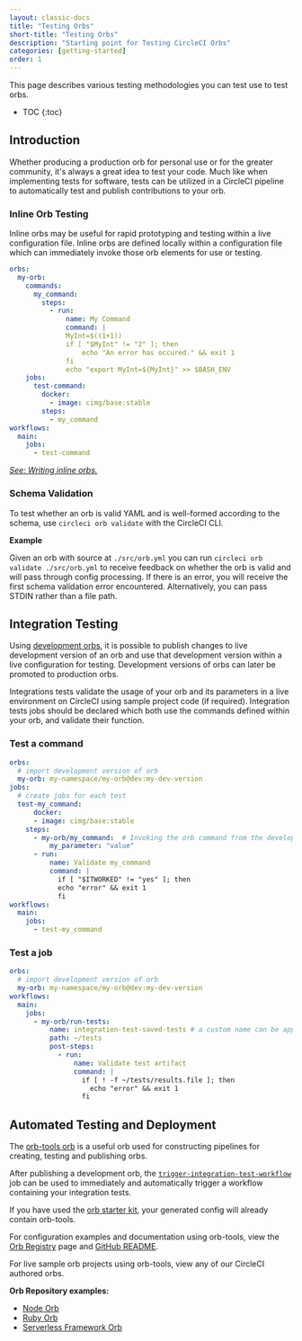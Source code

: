 ```yaml
---
layout: classic-docs
title: "Testing Orbs"
short-title: "Testing Orbs"
description: "Starting point for Testing CircleCI Orbs"
categories: [getting-started]
order: 1
---
```


This page describes various testing methodologies you can test use to test orbs.

* TOC
{:toc}

## Introduction

Whether producing a production orb for personal use or for the greater community, it's always a great idea to test your code. Much like when implementing tests for software, tests can be utilized in a CircleCI pipeline to automatically test and publish contributions to your orb.

### Inline Orb Testing

Inline orbs may be useful for rapid prototyping and testing within a live configuration file. Inline orbs are defined locally within a configuration file which can immediately invoke those orb elements for use or testing.

```yaml
orbs:
  my-orb:
    commands:
      my_command:
        steps:
          - run:
              name: My Command
              command: |
              MyInt=$((1+1))
              if [ "$MyInt" != "2" ]; then
                  echo "An error has occured." && exit 1
              fi
              echo "export MyInt=${MyInt}" >> $BASH_ENV
    jobs:
      test-command:
        docker:
          - image: cimg/base:stable
        steps:
          - my_command
workflows:
  main:
    jobs:
      - test-command

```

_[See: Writing inline orbs.]({{site.baseurl}}/2.0/reusing-config/#writing-inline-orbs)_

### Schema Validation

To test whether an orb is valid YAML and is well-formed according to the schema, use `circleci orb validate` with the CircleCI CLI.

**Example**

Given an orb with source at `./src/orb.yml` you can run `circleci orb validate ./src/orb.yml` to receive feedback on whether the orb is valid and will pass through config processing. If there is an error, you will receive the first schema validation error encountered. Alternatively, you can pass STDIN rather than a file path.



## Integration Testing

Using [development orbs]({{site.baseurl}}/2.0/orb-concepts/#development-orbs), it is possible to publish changes to live development version of an orb and use that development version within a live configuration for testing. Development versions of orbs can later be promoted to production orbs.

Integrations tests  validate the usage of your orb and its parameters in a live environment on CircleCI using sample project code (if required). Integration tests jobs should be declared which both use the commands defined within your orb, and validate their function.

### Test a command

```yaml
orbs:
  # import development version of orb
  my-orb: my-namespace/my-orb@dev:my-dev-version
jobs:
  # create jobs for each test
  test-my_command:
      docker:
      - image: cimg/base:stable
    steps:
      - my-orb/my_command:  # Invoking the orb command from the development orb
          my_parameter: "value"
      - run:
          name: Validate my_command
          command: |
            if [ "$ITWORKED" != "yes" ]; then
            echo "error" && exit 1
            fi
workflows:
  main:
    jobs:
      - test-my_command
```
### Test a job

```yaml
orbs:
  # import development version of orb
  my-orb: my-namespace/my-orb@dev:my-dev-version
workflows:
  main:
    jobs:
      - my-orb/run-tests:
          name: integration-test-saved-tests # a custom name can be applied if desired.
          path: ~/tests
          post-steps:
            - run:
                name: Validate test artifact
                command: |
                  if [ ! -f ~/tests/results.file ]; then
                    echo "error" && exit 1
                  fi
```


## Automated Testing and Deployment

The [orb-tools orb](https://circleci.com/orbs/registry/orb/circleci/orb-tools) is a useful orb used for constructing pipelines for creating, testing and publishing orbs.

 After publishing a development orb, the [`trigger-integration-test-workflow`](https://circleci.com/orbs/registry/orb/circleci/orb-tools#usage-orb-dev-workflows) job can be used to immediately and automatically trigger a workflow containing your integration tests.

If you have used the [orb starter kit](https://github.com/CircleCI-Public/orb-starter-kit), your generated config will already contain orb-tools.

For configuration examples and documentation using orb-tools, view the [Orb Registry](https://circleci.com/orbs/registry/orb/circleci/orb-tools) page and [GitHub README](https://github.com/CircleCI-Public/orb-tools-orb).

For live sample orb projects using orb-tools, view any of our CircleCI authored orbs.

**Orb Repository examples:**
* [Node Orb](https://github.com/circleci-public/node-orb)
* [Ruby Orb](https://github.com/CircleCI-Public/ruby-orb)
* [Serverless Framework Orb](https://github.com/CircleCI-Public/serverless-framework-orb)